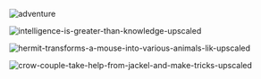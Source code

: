 ![adventure](https://github.com/gopalkrushnas/storybook_api/assets/103574856/91cf025f-710d-472e-835d-de51c0ffbb1b)

![intelligence-is-greater-than-knowledge-upscaled](https://github.com/gopalkrushnas/storybook_api/assets/115790666/96405019-3dde-4c77-a597-ac082e050577)

![hermit-transforms-a-mouse-into-various-animals-lik-upscaled](https://github.com/gopalkrushnas/storybook_api/assets/115790666/11f091a5-f0f7-4df7-a687-ee88e939a046)


![crow-couple-take-help-from-jackel-and-make-tricks-upscaled](https://github.com/gopalkrushnas/storybook_api/assets/115790666/92ad3266-b2ec-4f80-a8eb-e004570d5b38)
